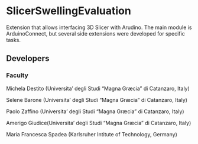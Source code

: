 # SlicerSwellingEvaluation

Extension that allows interfacing 3D Slicer with Arudino.
The main module is ArduinoConnect, but several side extensions were developed for specific tasks.

## Developers

### Faculty
Michela Destito (Universita’ degli Studi “Magna Græcia” di Catanzaro, Italy)

Selene Barone (Universita’ degli Studi “Magna Græcia” di Catanzaro, Italy)

Paolo Zaffino (Universita’ degli Studi “Magna Græcia” di Catanzaro, Italy)

Amerigo Giudice(Universita’ degli Studi “Magna Græcia” di Catanzaro, Italy)

Maria Francesca Spadea (Karlsruher Intitute of Technology, Germany)
